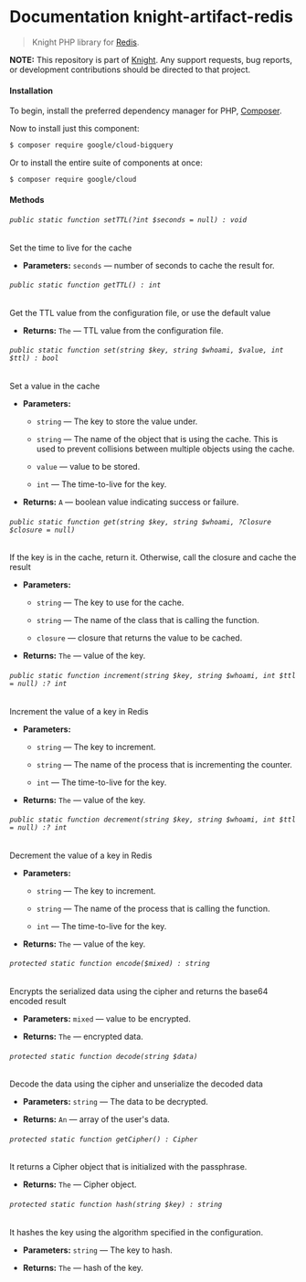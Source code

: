 # Documentation knight-artifact-redis

> Knight PHP library for [Redis](https://redis.io/).

**NOTE:** This repository is part of [Knight](https://github.com/energia-source/knight). Any
support requests, bug reports, or development contributions should be directed to
that project.

#### Installation

To begin, install the preferred dependency manager for PHP, [Composer](https://getcomposer.org/).

Now to install just this component:

```sh
$ composer require google/cloud-bigquery
```

Or to install the entire suite of components at once:

```sh
$ composer require google/cloud
```

#### Methods

###### `public static function setTTL(?int $seconds = null) : void`

Set the time to live for the cache

 * **Parameters:** `seconds` — number of seconds to cache the result for.

###### `public static function getTTL() : int`

Get the TTL value from the configuration file, or use the default value

 * **Returns:** `The` — TTL value from the configuration file.

###### `public static function set(string $key, string $whoami, $value, int $ttl) : bool`

Set a value in the cache

 * **Parameters:**
   * `string` — The key to store the value under.
   * `string` — The name of the object that is using the cache. This is used to prevent collisions between multiple objects using the cache.
   * `value` — value to be stored.
   * `int` — The time-to-live for the key.

     <p>
 * **Returns:** `A` — boolean value indicating success or failure.

###### `public static function get(string $key, string $whoami, ?Closure $closure = null)`

If the key is in the cache, return it. Otherwise, call the closure and cache the result

 * **Parameters:**
   * `string` — The key to use for the cache.
   * `string` — The name of the class that is calling the function.
   * `closure` — closure that returns the value to be cached.

     <p>
 * **Returns:** `The` — value of the key.

###### `public static function increment(string $key, string $whoami, int $ttl = null) :? int`

Increment the value of a key in Redis

 * **Parameters:**
   * `string` — The key to increment.
   * `string` — The name of the process that is incrementing the counter.
   * `int` — The time-to-live for the key.

     <p>
 * **Returns:** `The` — value of the key.

###### `public static function decrement(string $key, string $whoami, int $ttl = null) :? int`

Decrement the value of a key in Redis

 * **Parameters:**
   * `string` — The key to increment.
   * `string` — The name of the process that is calling the function.
   * `int` — The time-to-live for the key.

     <p>
 * **Returns:** `The` — value of the key.

###### `protected static function encode($mixed) : string`

Encrypts the serialized data using the cipher and returns the base64 encoded result

 * **Parameters:** `mixed` — value to be encrypted.

     <p>
 * **Returns:** `The` — encrypted data.

###### `protected static function decode(string $data)`

Decode the data using the cipher and unserialize the decoded data

 * **Parameters:** `string` — The data to be decrypted.

     <p>
 * **Returns:** `An` — array of the user's data.

###### `protected static function getCipher() : Cipher`

It returns a Cipher object that is initialized with the passphrase.

 * **Returns:** `The` — Cipher object.

###### `protected static function hash(string $key) : string`

It hashes the key using the algorithm specified in the configuration.

 * **Parameters:** `string` — The key to hash.

     <p>
 * **Returns:** `The` — hash of the key.
